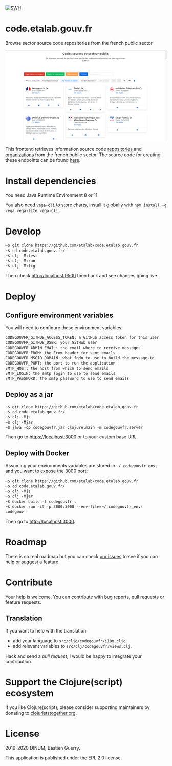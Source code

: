 [![SWH](https://archive.softwareheritage.org/badge/origin/https://github.com/etalab/code.etalab.gouv.fr/)](https://archive.softwareheritage.org/browse/origin/https://github.com/etalab/code.etalab.gouv.fr/)

# code.etalab.gouv.fr

Browse sector source code repositories from the french public sector.

![img](codegouvfr.png)

This frontend retrieves information source code [repositories](https://api-code.etalab.gouv.fr/api/repertoires/all) and [organizations](https://api-code.etalab.gouv.fr/api/organisations/all) from the french public sector.  The source code for creating these endpoints can be found [here](https://github.com/etalab/data-codes-sources-fr).

# Install dependencies

You need Java Runtime Environment 8 or 11.

You also need `vega-cli` to store charts, install it globally with `npm install -g vega vega-lite vega-cli`.

# Develop

    ~$ git clone https://github.com/etalab/code.etalab.gouv.fr
    ~$ cd code.etalab.gouv.fr/
    ~$ clj -M:test
	~$ clj -M:run
    ~$ clj -M:fig

Then check <http://localhost:9500> then hack and see changes going live.

# Deploy

## Configure environment variables

You will need to configure these environment variables:

	CODEGOUVFR_GITHUB_ACCESS_TOKEN: a GitHub access token for this user
	CODEGOUVFR_GITHUB_USER: your GitHub user
    CODEGOUVFR_ADMIN_EMAIL: the email where to receive messages
    CODEGOUVFR_FROM: the From header for sent emails
    CODEGOUVFR_MSGID_DOMAIN: what fqdn to use to build the message-id
    CODEGOUVFR_PORT: the port to run the application
    SMTP_HOST: the host from which to send emails
    SMTP_LOGIN: the smtp login to use to send emails
    SMTP_PASSWORD: the smtp password to use to send emails

## Deploy as a jar

    ~$ git clone https://github.com/etalab/code.etalab.gouv.fr
    ~$ cd code.etalab.gouv.fr/
    ~$ clj -Mjs
    ~$ clj -Mjar
    ~$ java -cp codegouvfr.jar clojure.main -m codegouvfr.server

Then go to <https://localhost:3000> or to your custom base URL.

## Deploy with Docker

Assuming your environments variables are stored in `~/.codegouvfr_envs`
and you want to expose the 3000 port:

    ~$ git clone https://github.com/etalab/code.etalab.gouv.fr
    ~$ cd code.etalab.gouv.fr/
    ~$ clj -Mjs
    ~$ clj -Mjar
    ~$ docker build -t codegouvfr .
    ~$ docker run -it -p 3000:3000 --env-file=~/.codegouvfr_envs codegouvfr

Then go to <http://localhost:3000>.

# Roadmap

There is no real roadmap but you can check [our issues](https://github.com/etalab/code.etalab.gouv.fr/issues) to see if you can help or suggest a feature.

# Contribute

Your help is welcome.  You can contribute with bug reports, pull requests or feature requests.

## Translation

If you want to help with the translation:

- add your language to `src/cljc/codegouvfr/i18n.cljc`;
- add relevant variables to `src/clj/codegouvfr/views.clj`.

Hack and send a *pull request*, I would be happy to integrate your contribution.

# Support the Clojure(script) ecosystem

If you like Clojure(script), please consider supporting maintainers by donating to [clojuriststogether.org](https://www.clojuriststogether.org).

# License

2019-2020 DINUM, Bastien Guerry.

This application is published under the EPL 2.0 license.
